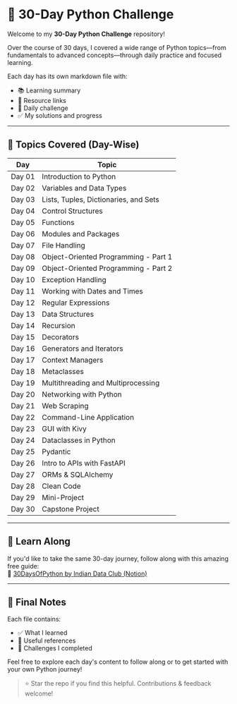 # 🐍 30-Day Python Challenge

Welcome to my **30-Day Python Challenge** repository!

Over the course of 30 days, I covered a wide range of Python topics—from fundamentals to advanced concepts—through daily practice and focused learning.

Each day has its own markdown file with:
- 📚 Learning summary  
- 🔗 Resource links  
- 🎯 Daily challenge  
- ✅ My solutions and progress  

---

## 📅 Topics Covered (Day-Wise)

| Day     | Topic                                           |
|---------|-------------------------------------------------|
| Day 01  | Introduction to Python                          |
| Day 02  | Variables and Data Types                        |
| Day 03  | Lists, Tuples, Dictionaries, and Sets           |
| Day 04  | Control Structures                              |
| Day 05  | Functions                                       |
| Day 06  | Modules and Packages                            |
| Day 07  | File Handling                                   |
| Day 08  | Object-Oriented Programming - Part 1            |
| Day 09  | Object-Oriented Programming - Part 2            |
| Day 10  | Exception Handling                              |
| Day 11  | Working with Dates and Times                    |
| Day 12  | Regular Expressions                             |
| Day 13  | Data Structures                                 |
| Day 14  | Recursion                                       |
| Day 15  | Decorators                                      |
| Day 16  | Generators and Iterators                        |
| Day 17  | Context Managers                                |
| Day 18  | Metaclasses                                     |
| Day 19  | Multithreading and Multiprocessing              |
| Day 20  | Networking with Python                          |
| Day 21  | Web Scraping                                    |
| Day 22  | Command-Line Application                        |
| Day 23  | GUI with Kivy                                   |
| Day 24  | Dataclasses in Python                           |
| Day 25  | Pydantic                                        |
| Day 26  | Intro to APIs with FastAPI                      |
| Day 27  | ORMs & SQLAlchemy                               |
| Day 28  | Clean Code                                      |
| Day 29  | Mini-Project                                    |
| Day 30  | Capstone Project                                |

---

## 📖 Learn Along

If you'd like to take the same 30-day journey, follow along with this amazing free guide:  
🔗 [30DaysOfPython by Indian Data Club (Notion)](https://indiandataclub.notion.site/30DaysOfPython-1f9a16c0422f8074bf29eee315a6802a)

---

## 🙌 Final Notes

Each file contains:
- ✅ What I learned
- 🔗 Useful references
- 🚀 Challenges I completed

Feel free to explore each day's content to follow along or to get started with your own Python journey!

> ⭐ Star the repo if you find this helpful. Contributions & feedback welcome!
